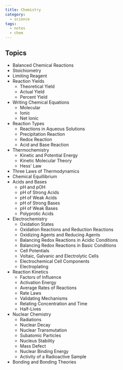 ```yaml
---
title: Chemistry
category: 
  - science
tags: 
  - notes
  - chem
---
```

## Topics
 * Balanced Chemical Reactions
 * Stoichiometry
 * Limiting Reagent
 * Reaction Yields
   * Theoretical Yield
   * Actual Yield 
   * Percent Yield
 * Writing Chemical Equations
   * Molecular
   * Ionic
   * Net Ionic
 * Reaction Types
   * Reactions in Aqueous Solutions
   * Precipitation Reaction
   * Redox Reaction
   * Acid and Base Reaction
 * Thermochemistry
   * Kinetic and Potential Energy
   * Kinetic Molecular Theory
   * Hess' Law
 * Three Laws of Thermodynamics
 * Chemical Equillibrium
 * Acids and Bases
    * pH and pOH
    * pH of Strong Acids
    * pH of Weak Acids
    * pH of Strong Bases
    * pH of Weak Bases
    * Polyprotic Acids
 * Electrochemistry
    * Oxidation States
    * Oxidation Reactions and Reduction Reactions
    * Oxidizing Agents and Reducing Agents
    * Balancing Redox Reactions in Acidic Conditions
    * Balancing Redox Reactions in Basic Conditions
    * Cell Potentials
    * Voltaic, Galvanic and Electrolytic Cells
    * Electrochemical Cell Components
    * Electroplating
 * Reaction Kinetics
    * Factors of Influence
    * Activation Energy
    * Average Rates of Reactions
    * Rate Laws
    * Validating Mechanisms
    * Relating Concentration and Time
    * Half-Lives
 * Nuclear Chemistry
    * Radiations
    * Nuclear Decay
    * Nuclear Transmutation
    * Subatomic Particles
    * Nucleus Stability
    * Mass Defect
    * Nuclear Binding Energy
    * Activity of a Radioactive Sample
  * Bonding and Bonding Theories

 
